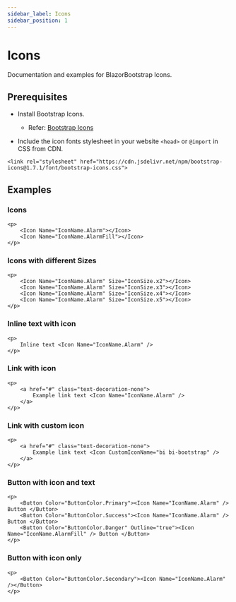 ```yaml
---
sidebar_label: Icons
sidebar_position: 1
---
```


# Icons

Documentation and examples for BlazorBootstrap Icons.

## Prerequisites

- Install Bootstrap Icons.
  - Refer: [Bootstrap Icons](https://icons.getbootstrap.com/)

- Include the icon fonts stylesheet in your website `<head>` or `@import` in CSS from CDN.
```
<link rel="stylesheet" href="https://cdn.jsdelivr.net/npm/bootstrap-icons@1.7.1/font/bootstrap-icons.css">
```

## Examples

### Icons

```cshtml
<p>
    <Icon Name="IconName.Alarm"></Icon>
    <Icon Name="IconName.AlarmFill"></Icon>
</p>
```

### Icons with different Sizes

```cshtml
<p>
    <Icon Name="IconName.Alarm" Size="IconSize.x2"></Icon>
    <Icon Name="IconName.Alarm" Size="IconSize.x3"></Icon>
    <Icon Name="IconName.Alarm" Size="IconSize.x4"></Icon>
    <Icon Name="IconName.Alarm" Size="IconSize.x5"></Icon>
</p>
```

### Inline text with icon

```cshtml
<p>
    Inline text <Icon Name="IconName.Alarm" />
</p>
```

### Link with icon

```cshtml
<p>
    <a href="#" class="text-decoration-none">
        Example link text <Icon Name="IconName.Alarm" />
    </a>
</p>
```

### Link with custom icon

```cshtml
<p>
    <a href="#" class="text-decoration-none">
        Example link text <Icon CustomIconName="bi bi-bootstrap" />
    </a>
</p>
```

### Button with icon and text

```cshtml
<p>
    <Button Color="ButtonColor.Primary"><Icon Name="IconName.Alarm" /> Button </Button>
    <Button Color="ButtonColor.Success"><Icon Name="IconName.Alarm" /> Button </Button>
    <Button Color="ButtonColor.Danger" Outline="true"><Icon Name="IconName.AlarmFill" /> Button </Button>
</p>
```

### Button with icon only

```cshtml
<p>
    <Button Color="ButtonColor.Secondary"><Icon Name="IconName.Alarm" /></Button>
</p>
```